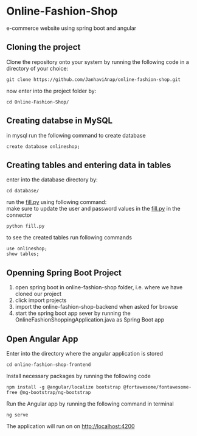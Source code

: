 # Online-Fashion-Shop
e-commerce website using spring boot and angular

## Cloning the project ##
Clone the repository onto your system by running the following code in a directory of your choice:
```
git clone https://github.com/JanhaviAnap/online-fashion-shop.git
```
now enter into the project folder by:
```
cd Online-Fashion-Shop/
```

## Creating databse in MySQL ##
in mysql run the following command to create database
```
create database onlineshop;
```

## Creating tables and entering data in tables ##
enter into the database directory by:
```
cd database/
```
run the [fill.py](https://github.com/JanhaviAnap/Online-Fashion-Shop/blob/main/database/fill.py) using following command:
<br>
make sure to update the user and password values in the [fill.py](https://github.com/JanhaviAnap/Online-Fashion-Shop/blob/main/database/fill.py) in the connector
```
python fill.py
```
to see the created tables run following commands
```
use onlineshop;
show tables;
```

## Openning Spring Boot Project ##
1. open spring boot in online-fashion-shop folder, i.e. where we have cloned our project
2. click import projects
3. import the online-fashion-shop-backend when asked for browse
4. start the spring boot app sever by running the OnlineFashionShoppingApplication.java as Spring Boot app

## Open Angular App ##
Enter into the directory where the angular application is stored
```
cd online-fashion-shop-frontend 
```
Install necessary packages by running the following code
```
npm install -g @angular/localize bootstrap @fortawesome/fontawesome-free @ng-bootstrap/ng-bootstrap
```
Run the Angular app by running the following command in terminal
```
ng serve 
```
The application will run on on [http://localhost:4200](http://localhost:4200)
